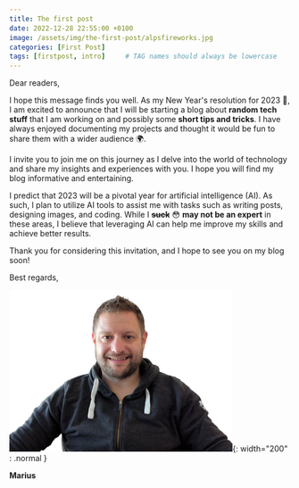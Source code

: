 ```yaml
---
title: The first post
date: 2022-12-28 22:55:00 +0100
image: /assets/img/the-first-post/alpsfireworks.jpg
categories: [First Post]
tags: [firstpost, intro]     # TAG names should always be lowercase
---
```


Dear readers,

I hope this message finds you well. As my New Year's resolution for 2023 🥳, I am excited to announce that I will be starting a blog about **random tech stuff** that I am working on and possibly some **short tips and tricks**. I have always enjoyed documenting my projects and thought it would be fun to share them with a wider audience 🌍.

I invite you to join me on this journey as I delve into the world of technology and share my insights and experiences with you. I hope you will find my blog informative and entertaining.

I predict that 2023 will be a pivotal year for artificial intelligence (AI). As such, I plan to utilize AI tools to assist me with tasks such as writing posts, designing images, and coding. While I **~~suck~~** 😳 **may not be an expert** in these areas, I believe that leveraging AI can help me improve my skills and achieve better results.

Thank you for considering this invitation, and I hope to see you on my blog soon!

Best regards,

![Alt text](/assets/img/common/mrwyss_notsquare.png){: width="200" : .normal  }

**Marius**
